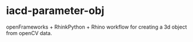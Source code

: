 # iacd-parameter-obj
openFrameworks + RhinkPython + Rhino workflow for creating a 3d object from openCV data.
